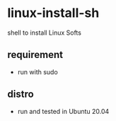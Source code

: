 # linux-install-sh
shell to install Linux Softs
## requirement
- run with sudo

## distro
- run and tested in Ubuntu 20.04